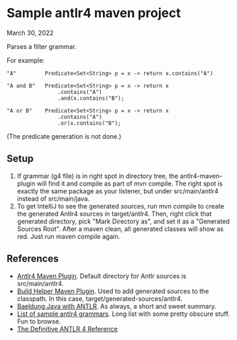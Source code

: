 Sample antlr4 maven project
===================================================

March 30, 2022

Parses a filter grammar.

For example:

    "A"         Predicate<Set<String> p = x -> return x.contains("A")
    
    "A and B"   Predicate<Set<String> p = x -> return x
                    .contains("A")
                    .and(x.contains("B");
    
    "A or B"    Predicate<Set<String> p = x -> return x
                    .contains("A")
                    .or(x.contains("B");

(The predicate generation is not done.)

Setup
---------------------------------------------------
1. If grammar (g4 file) is in right spot in directory tree, the 
   antlr4-maven-plugin will find it and compile as part of mvn
   compile.  The right spot is exactly the same package as your
   listener, but under src/main/antlr4 instead of src/main/java.
2. To get IntelliJ to see the generated sources, run mvn compile
   to create the generated Antlr4 sources in target/antlr4.  Then,
   right click that generated directory, pick "Mark Directory as",
   and set it as a "Generated Sources Root".  After a maven clean, 
   all generated classes will show as red.  Just run maven compile 
   again.

References
---------------------------------------------------
  * [Antlr4 Maven Plugin](https://www.antlr.org/api/maven-plugin/latest/usage.html). 
    Default directory for Antlr sources is src/main/antlr4.
  * [Build Helper Maven Plugin](https://www.mojohaus.org/build-helper-maven-plugin/).
    Used to add generated sources to the classpath.  In this case,
    target/generated-sources/antlr4.
  * [Baeldung Java with ANTLR](https://www.baeldung.com/java-antlr). As 
    always, a short and sweet summary.
  * [List of sample antlr4 grammars](https://github.com/antlr/grammars-v4).
    Long list with some pretty obscure stuff.  Fun to browse.
  * [The Definitive ANTLR 4 Reference](https://pragprog.com/search/?q=the-definitive-antlr-4-reference)

   